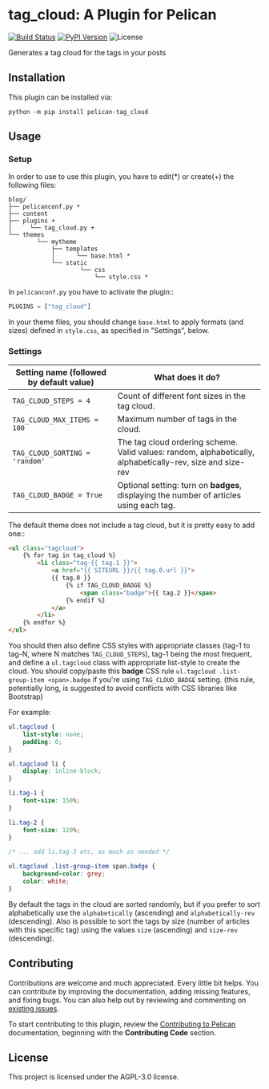 tag_cloud: A Plugin for Pelican
====================================================

[![Build Status](https://img.shields.io/github/workflow/status/pelican-plugins/tag_cloud/build)](https://github.com/pelican-plugins/tag_cloud/actions)
[![PyPI Version](https://img.shields.io/pypi/v/pelican-tag_cloud)](https://pypi.org/project/pelican-tag_cloud/)
![License](https://img.shields.io/pypi/l/pelican-tag_cloud?color=blue)

Generates a tag cloud for the tags in your posts

Installation
------------

This plugin can be installed via:

    python -m pip install pelican-tag_cloud

Usage
-----

### Setup

In order to use to use this plugin, you have to edit(*) or create(+) the following files:

```
blog/
├── pelicanconf.py *
├── content
├── plugins +
│     └── tag_cloud.py +
└── themes
        └── mytheme
            ├── templates
            │      └── base.html *
            └── static
                    └── css
                        └── style.css *
```

In `pelicanconf.py` you have to activate the plugin::

```python
PLUGINS = ["tag_cloud"]
```


In your theme files, you should change `base.html` to apply formats 
(and sizes) defined in `style.css`, as specified in "Settings", below.

### Settings

|  Setting name (followed by default value)         |            What does it do?                           |
| ------------------------------------------------  | ----------------------------------------------------- |
| `TAG_CLOUD_STEPS = 4`                             |  Count of different font sizes in the tag cloud.      |
| `TAG_CLOUD_MAX_ITEMS = 100`                       |  Maximum number of tags in the cloud.                 |
| `TAG_CLOUD_SORTING = 'random'`                    |  The tag cloud ordering scheme.  Valid values: random, alphabetically, alphabetically-rev, size and size-rev |
| `TAG_CLOUD_BADGE = True`                          |  Optional setting: turn on **badges**, displaying the number of articles using each tag. |


The default theme does not include a tag cloud, but it is pretty easy to add one::

```html
<ul class="tagcloud">
    {% for tag in tag_cloud %}
        <li class="tag-{{ tag.1 }}">
            <a href="{{ SITEURL }}/{{ tag.0.url }}">
            {{ tag.0 }}
                {% if TAG_CLOUD_BADGE %}
                    <span class="badge">{{ tag.2 }}</span>
                {% endif %}
            </a>
        </li>
    {% endfor %}
</ul>
```

You should then also define CSS styles with appropriate classes (tag-1 to tag-N,
where N matches `TAG_CLOUD_STEPS`), tag-1 being the most frequent, and
define a `ul.tagcloud` class with appropriate list-style to create the cloud.
You should copy/paste this **badge** CSS rule `ul.tagcloud .list-group-item <span>.badge`
if you're using `TAG_CLOUD_BADGE` setting. (this rule, potentially long, is suggested to avoid
conflicts with CSS libraries like Bootstrap)

For example:

```css
ul.tagcloud {
    list-style: none;
    padding: 0;
}

ul.tagcloud li {
    display: inline-block;
}

li.tag-1 {
    font-size: 150%;
}

li.tag-2 {
    font-size: 120%;
}

/* ... add li.tag-3 etc, as much as needed */

ul.tagcloud .list-group-item span.badge {
    background-color: grey;
    color: white;
}
```

By default the tags in the cloud are sorted randomly, but if you prefer to sort alphabetically use the `alphabetically` (ascending) and `alphabetically-rev` (descending). Also is possible to sort the tags by size (number of articles with this specific tag) using the values `size` (ascending) and `size-rev` (descending).

Contributing
------------

Contributions are welcome and much appreciated. Every little bit helps. You can contribute by improving the documentation, adding missing features, and fixing bugs. You can also help out by reviewing and commenting on [existing issues][].

To start contributing to this plugin, review the [Contributing to Pelican][] documentation, beginning with the **Contributing Code** section.

[existing issues]: https://github.com/pelican-plugins/tag_cloud/issues
[Contributing to Pelican]: https://docs.getpelican.com/en/latest/contribute.html

License
-------

This project is licensed under the AGPL-3.0 license.
